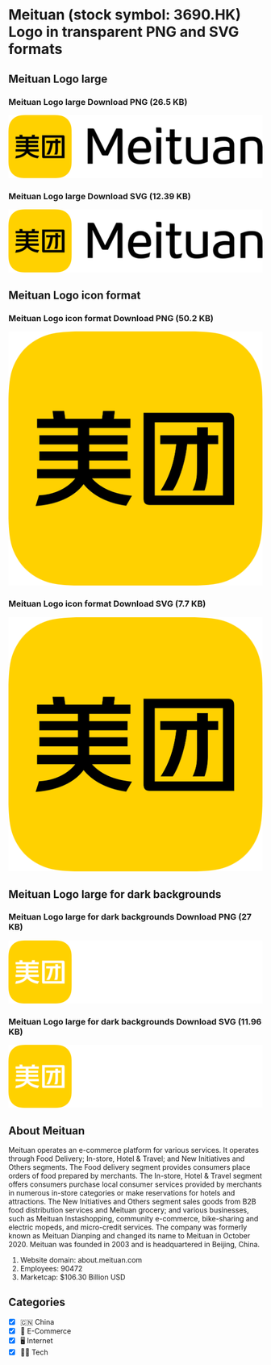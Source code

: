 # Meituan (stock symbol: 3690.HK) Logo in transparent PNG and SVG formats

## Meituan Logo large

### Meituan Logo large Download PNG (26.5 KB)

![Meituan Logo large Download PNG (26.5 KB)](/img/orig/3690.HK_BIG-179a5d43.png)

### Meituan Logo large Download SVG (12.39 KB)

![Meituan Logo large Download SVG (12.39 KB)](/img/orig/3690.HK_BIG-09d21d59.svg)

## Meituan Logo icon format

### Meituan Logo icon format Download PNG (50.2 KB)

![Meituan Logo icon format Download PNG (50.2 KB)](/img/orig/3690.HK-a1f4c236.png)

### Meituan Logo icon format Download SVG (7.7 KB)

![Meituan Logo icon format Download SVG (7.7 KB)](/img/orig/3690.HK-130b02bf.svg)

## Meituan Logo large for dark backgrounds

### Meituan Logo large for dark backgrounds Download PNG (27 KB)

![Meituan Logo large for dark backgrounds Download PNG (27 KB)](/img/orig/3690.HK_BIG.D-5724372f.png)

### Meituan Logo large for dark backgrounds Download SVG (11.96 KB)

![Meituan Logo large for dark backgrounds Download SVG (11.96 KB)](/img/orig/3690.HK_BIG.D-9e0f4c58.svg)

## About Meituan

Meituan operates an e-commerce platform for various services. It operates through Food Delivery; In-store, Hotel & Travel; and New Initiatives and Others segments. The Food delivery segment provides consumers place orders of food prepared by merchants. The In-store, Hotel & Travel segment offers consumers purchase local consumer services provided by merchants in numerous in-store categories or make reservations for hotels and attractions. The New Initiatives and Others segment sales goods from B2B food distribution services and Meituan grocery; and various businesses, such as Meituan Instashopping, community e-commerce, bike-sharing and electric mopeds, and micro-credit services. The company was formerly known as Meituan Dianping and changed its name to Meituan in October 2020. Meituan was founded in 2003 and is headquartered in Beijing, China.

1. Website domain: about.meituan.com
2. Employees: 90472
3. Marketcap: $106.30 Billion USD


## Categories
- [x] 🇨🇳 China
- [x] 🛒 E-Commerce
- [x] 🖥️ Internet
- [x] 👩‍💻 Tech
